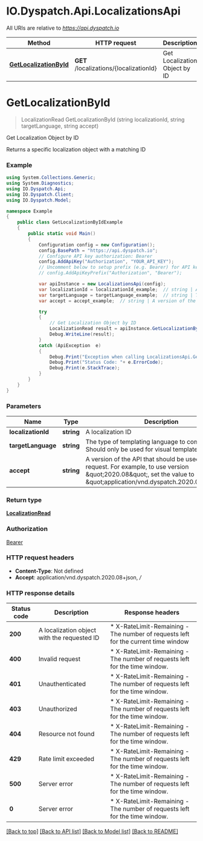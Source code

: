 # IO.Dyspatch.Api.LocalizationsApi

All URIs are relative to *https://api.dyspatch.io*

Method | HTTP request | Description
------------- | ------------- | -------------
[**GetLocalizationById**](LocalizationsApi.md#getlocalizationbyid) | **GET** /localizations/{localizationId} | Get Localization Object by ID


<a name="getlocalizationbyid"></a>
# **GetLocalizationById**
> LocalizationRead GetLocalizationById (string localizationId, string targetLanguage, string accept)

Get Localization Object by ID

Returns a specific localization object with a matching ID

### Example
```csharp
using System.Collections.Generic;
using System.Diagnostics;
using IO.Dyspatch.Api;
using IO.Dyspatch.Client;
using IO.Dyspatch.Model;

namespace Example
{
    public class GetLocalizationByIdExample
    {
        public static void Main()
        {
            Configuration config = new Configuration();
            config.BasePath = "https://api.dyspatch.io";
            // Configure API key authorization: Bearer
            config.AddApiKey("Authorization", "YOUR_API_KEY");
            // Uncomment below to setup prefix (e.g. Bearer) for API key, if needed
            // config.AddApiKeyPrefix("Authorization", "Bearer");

            var apiInstance = new LocalizationsApi(config);
            var localizationId = localizationId_example;  // string | A localization ID
            var targetLanguage = targetLanguage_example;  // string | The type of templating language to compile as. Should only be used for visual templates.
            var accept = accept_example;  // string | A version of the API that should be used for the request. For example, to use version \"2020.08\", set the value to \"application/vnd.dyspatch.2020.08+json\"

            try
            {
                // Get Localization Object by ID
                LocalizationRead result = apiInstance.GetLocalizationById(localizationId, targetLanguage, accept);
                Debug.WriteLine(result);
            }
            catch (ApiException  e)
            {
                Debug.Print("Exception when calling LocalizationsApi.GetLocalizationById: " + e.Message );
                Debug.Print("Status Code: "+ e.ErrorCode);
                Debug.Print(e.StackTrace);
            }
        }
    }
}
```

### Parameters

Name | Type | Description  | Notes
------------- | ------------- | ------------- | -------------
 **localizationId** | **string**| A localization ID | 
 **targetLanguage** | **string**| The type of templating language to compile as. Should only be used for visual templates. | 
 **accept** | **string**| A version of the API that should be used for the request. For example, to use version \&quot;2020.08\&quot;, set the value to \&quot;application/vnd.dyspatch.2020.08+json\&quot; | 

### Return type

[**LocalizationRead**](LocalizationRead.md)

### Authorization

[Bearer](../README.md#Bearer)

### HTTP request headers

 - **Content-Type**: Not defined
 - **Accept**: application/vnd.dyspatch.2020.08+json, */*

### HTTP response details
| Status code | Description | Response headers |
|-------------|-------------|------------------|
| **200** | A localization object with the requested ID |  * X-RateLimit-Remaining - The number of requests left for the current time window <br>  |
| **400** | Invalid request |  * X-RateLimit-Remaining - The number of requests left for the time window. <br>  |
| **401** | Unauthenticated |  * X-RateLimit-Remaining - The number of requests left for the time window. <br>  |
| **403** | Unauthorized |  * X-RateLimit-Remaining - The number of requests left for the time window. <br>  |
| **404** | Resource not found |  * X-RateLimit-Remaining - The number of requests left for the time window. <br>  |
| **429** | Rate limit exceeded |  * X-RateLimit-Remaining - The number of requests left for the time window. <br>  |
| **500** | Server error |  * X-RateLimit-Remaining - The number of requests left for the time window. <br>  |
| **0** | Server error |  * X-RateLimit-Remaining - The number of requests left for the time window. <br>  |

[[Back to top]](#) [[Back to API list]](../README.md#documentation-for-api-endpoints) [[Back to Model list]](../README.md#documentation-for-models) [[Back to README]](../README.md)

